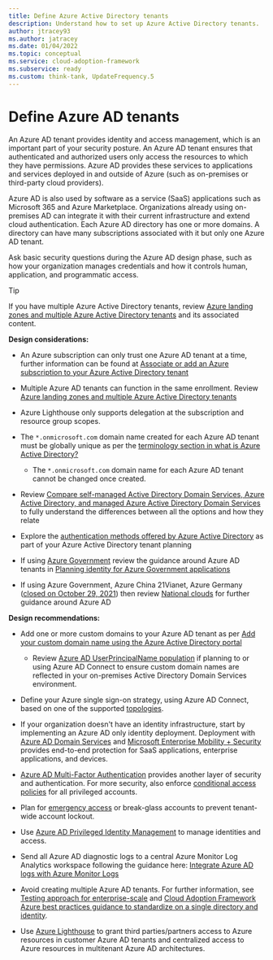 ```yaml
---
title: Define Azure Active Directory tenants
description: Understand how to set up Azure Active Directory tenants.
author: jtracey93
ms.author: jatracey
ms.date: 01/04/2022
ms.topic: conceptual
ms.service: cloud-adoption-framework
ms.subservice: ready
ms.custom: think-tank, UpdateFrequency.5
---
```


# Define Azure AD tenants

An Azure AD tenant provides identity and access management, which is an important part of your security posture. An Azure AD tenant ensures that authenticated and authorized users only access the resources to which they have permissions. Azure AD provides these services to applications and services deployed in and outside of Azure (such as on-premises or third-party cloud providers).

Azure AD is also used by software as a service (SaaS) applications such as Microsoft 365 and Azure Marketplace. Organizations already using on-premises AD can integrate it with their current infrastructure and extend cloud authentication. Each Azure AD directory has one or more domains. A directory can have many subscriptions associated with it but only one Azure AD tenant.

Ask basic security questions during the Azure AD design phase, such as how your organization manages credentials and how it controls human, application, and programmatic access.

>[!TIP]
> If you have multiple Azure Active Directory tenants, review [Azure landing zones and multiple Azure Active Directory tenants](multi-tenant/overview.md) and its associated content.

**Design considerations:**

- An Azure subscription can only trust one Azure AD tenant at a time, further information can be found at [Associate or add an Azure subscription to your Azure Active Directory tenant](/azure/active-directory/fundamentals/active-directory-how-subscriptions-associated-directory)

- Multiple Azure AD tenants can function in the same enrollment. Review [Azure landing zones and multiple Azure Active Directory tenants](/azure/cloud-adoption-framework/ready/landing-zone/design-area/multi-tenant/overview)

- Azure Lighthouse only supports delegation at the subscription and resource group scopes.

- The `*.onmicrosoft.com` domain name created for each Azure AD tenant must be globally unique as per the [terminology section in what is Azure Active Directory?](/azure/active-directory/fundamentals/active-directory-whatis#terminology)
  
  - The `*.onmicrosoft.com` domain name for each Azure AD tenant cannot be changed once created.

- Review [Compare self-managed Active Directory Domain Services, Azure Active Directory, and managed Azure Active Directory Domain Services](/azure/active-directory-domain-services/compare-identity-solutions) to fully understand the differences between all the options and how they relate

- Explore the [authentication methods offered by Azure Active Directory](/azure/active-directory/hybrid/choose-ad-authn) as part of your Azure Active Directory tenant planning

- If using [Azure Government](/azure/azure-government/documentation-government-welcome) review the guidance around Azure AD tenants in [Planning identity for Azure Government applications](/azure/azure-government/documentation-government-plan-identity)

- If using Azure Government, Azure China 21Vianet, Azure Germany ([closed on October 29, 2021](https://www.microsoft.com/cloud-platform/germany-cloud-regions)) then review [National clouds](/azure/active-directory/develop/authentication-national-cloud) for further guidance around Azure AD

**Design recommendations:**

- Add one or more custom domains to your Azure AD tenant as per [Add your custom domain name using the Azure Active Directory portal](/azure/active-directory/fundamentals/add-custom-domain)

  - Review [Azure AD UserPrincipalName population](/azure/active-directory/hybrid/plan-connect-userprincipalname) if planning to or using Azure AD Connect to ensure custom domain names are reflected in your on-premises Active Directory Domain Services environment.

- Define your Azure single sign-on strategy, using Azure AD Connect, based on one of the supported [topologies](/azure/active-directory/hybrid/plan-connect-topologies).

- If your organization doesn't have an identity infrastructure, start by implementing an Azure AD only identity deployment. Deployment with [Azure AD Domain Services](/azure/active-directory-domain-services) and [Microsoft Enterprise Mobility + Security](/mem/intune/fundamentals/what-is-intune) provides end-to-end protection for SaaS applications, enterprise applications, and devices.

- [Azure AD Multi-Factor Authentication](/azure/active-directory/authentication/concept-mfa-howitworks) provides another layer of security and authentication. For more security, also enforce [conditional access policies](/azure/active-directory/conditional-access/overview) for all privileged accounts.

- Plan for [emergency access](/azure/active-directory/users-groups-roles/directory-emergency-access) or break-glass accounts to prevent tenant-wide account lockout.

- Use [Azure AD Privileged Identity Management](/azure/active-directory/privileged-identity-management/pim-configure) to manage identities and access.

- Send all Azure AD diagnostic logs to a central Azure Monitor Log Analytics workspace following the guidance here: [Integrate Azure AD logs with Azure Monitor Logs](/azure/active-directory/reports-monitoring/howto-integrate-activity-logs-with-log-analytics)

- Avoid creating multiple Azure AD tenants. For further information, see [Testing approach for enterprise-scale](../../enterprise-scale/testing-approach.md) and [Cloud Adoption Framework Azure best practices guidance to standardize on a single directory and identity](../../../secure/security-top-10.md#9-architecture-standardize-on-a-single-directory-and-identity).

- Use [Azure Lighthouse](/azure/lighthouse/overview) to grant third parties/partners access to Azure resources in customer Azure AD tenants and centralized access to Azure resources in multitenant Azure AD architectures.
